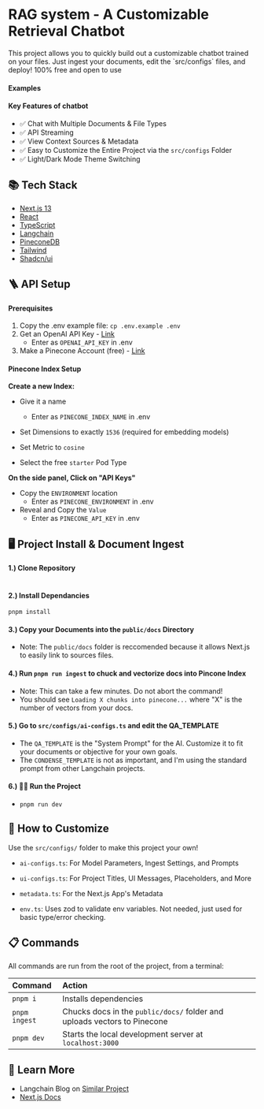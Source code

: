 # RAG system - A Customizable Retrieval Chatbot

<p>
This project allows you to quickly build out a customizable chatbot trained on your files. Just ingest your documents, edit the `src/configs` files, and deploy! 100% free and open to use 
</p>


#### Examples


#### Key Features of chatbot

- ✅ Chat with Multiple Documents & File Types
- ✅ API Streaming
- ✅ View Context Sources & Metadata
- ✅ Easy to Customize the Entire Project via the `src/configs` Folder
- ✅ Light/Dark Mode Theme Switching

## 📚 Tech Stack

- [Next.js 13](https://nextjs.org/docs)
- [React](https://react.dev/)
- [TypeScript](https://www.typescriptlang.org/docs/)
- [Langchain](https://js.langchain.com/docs/get_started/introduction)
- [PineconeDB](https://docs.pinecone.io/docs/overview)
- [Tailwind](https://tailwindcss.com/)
- [Shadcn/ui](https://ui.shadcn.com/)

## 🪜 API Setup

#### Prerequisites

1. Copy the .env example file: `cp .env.example .env`
2. Get an OpenAI API Key - [Link](https://openai.com/)
   - Enter as `OPENAI_API_KEY` in .env
3. Make a Pinecone Account (free) - [Link](https://www.pinecone.io/)

#### Pinecone Index Setup

**Create a new Index:**

- Give it a name
  - Enter as `PINECONE_INDEX_NAME` in .env

- Set Dimensions to exactly `1536` (required for embedding models)
- Set Metric to `cosine`
- Select the free `starter` Pod Type

**On the side panel, Click on "API Keys"**

- Copy the `ENVIRONMENT` location
  - Enter as `PINECONE_ENVIRONMENT`  in .env
- Reveal and Copy the `Value`
  - Enter as `PINECONE_API_KEY`  in .env

## 🖥️ Project Install & Document Ingest

#### 1.) Clone Repository

```shell
```

#### 2.) Install Dependancies

```shell
pnpm install
```

#### 3.) Copy your Documents into the `public/docs` Directory

- Note: The `public/docs` folder is reccomended because it allows Next.js to easily link to sources files.

#### 4.) Run `pnpm run ingest` to chuck and vectorize docs into Pincone Index

- Note: This can take a few minutes. Do not abort the command!
- You should see `Loading X chunks into pinecone...` where "X" is the number of vectors from your docs.

#### 5.) Go to `src/configs/ai-configs.ts` and edit the QA_TEMPLATE

- The `QA_TEMPLATE` is the "System Prompt" for the AI. Customize it to fit your documents or objective for your own goals.
- The `CONDENSE_TEMPLATE` is not as important, and I'm using the standard prompt from other Langchain projects.

#### 6.) 🏃‍♂️ Run the Project

- `pnpm run dev`

## 🎨 How to Customize

Use the `src/configs/` folder to make this project your own!

- `ai-configs.ts`: For Model Parameters, Ingest Settings, and Prompts

- `ui-configs.ts`: For Project Titles, UI Messages, Placeholders, and More

- `metadata.ts`: For the Next.js App's Metadata

- `env.ts`: Uses zod to validate env variables. Not needed, just used for basic type/error checking.

## 📋 Commands

All commands are run from the root of the project, from a terminal:

| Command       | Action                                                       |
| :------------ | :----------------------------------------------------------- |
| `pnpm i`      | Installs dependencies                                        |
| `pnpm ingest` | Chucks docs in the `public/docs/` folder and uploads vectors to Pinecone |
| `pnpm dev`    | Starts the local development server at `localhost:3000`      |






## 📓 Learn More

- Langchain Blog on [Similar Project](https://blog.langchain.dev/langchain-chat/)
- [Next.js Docs](https://nextjs.org/docs)
